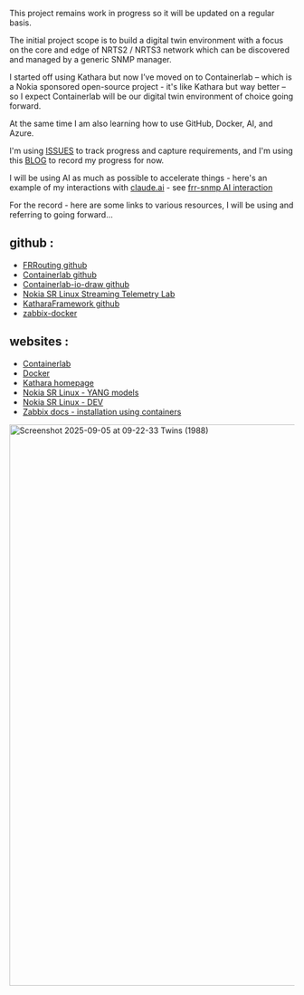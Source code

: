 This project remains work in progress so it will be updated on a regular basis.

The initial project scope is to build a digital twin environment with a focus on the core and edge of NRTS2 / NRTS3 network which can be discovered and managed by a generic SNMP manager.

I started off using Kathara but now I’ve moved on to Containerlab – which is a Nokia sponsored open-source project - it's like Kathara but way better – so I expect Containerlab will be our digital twin environment of choice going forward.

At the same time I am also learning how to use GitHub, Docker, AI, and Azure.

I'm using [ISSUES](https://github.com/mmorrow24work/digital-twin-containerlab/issues) to track progress and capture requirements, and I'm using this [BLOG](https://github.com/mmorrow24work/digital-twin-containerlab/blob/main/BLOG.md) to record my progress for now. 

I will be using AI as much as possible to accelerate things - here's an example of my interactions with [claude.ai](https://claude.ai/) - see [frr-snmp AI interaction](https://github.com/mmorrow24work/digital-twin-containerlab/blob/main/docker_custom_image/frr-snmp/AI.md)

For the record - here are some links to various resources, I will be using and referring to going forward...

## github :
- [FRRouting github](https://github.com/FRRouting)
- [Containerlab github](https://github.com/srl-labs/containerlab)
- [Containerlab-io-draw github](https://github.com/srl-labs/clab-io-draw)
- [Nokia SR Linux Streaming Telemetry Lab](https://github.com/srl-labs/srl-telemetry-lab)
- [KatharaFramework github](https://github.com/KatharaFramework)
- [zabbix-docker](https://github.com/zabbix/zabbix-docker)

## websites :
- [Containerlab](https://containerlab.dev)
- [Docker](https://docs.docker.com/)
- [Kathara homepage](https://www.kathara.org/)
- [Nokia SR Linux - YANG models](https://yang.srlinux.dev)
- [Nokia SR Linux - DEV](https://srlinux.dev)
- [Zabbix docs - installation using containers](https://www.zabbix.com/documentation/current/en/manual/installation/containers)



<img width="785" height="991" alt="Screenshot 2025-09-05 at 09-22-33 Twins (1988)" src="https://github.com/user-attachments/assets/87b33182-0bee-45e7-a428-33b1cce3940f" />
